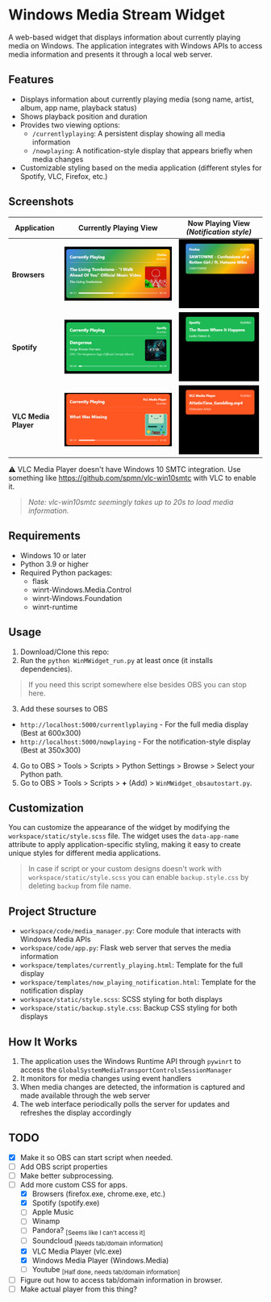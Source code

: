 # Windows Media Stream Widget

A web-based widget that displays information about currently playing media on Windows. The application integrates with Windows APIs to access media information and presents it through a local web server.

## Features

- Displays information about currently playing media (song name, artist, album, app name, playback status)
- Shows playback position and duration
- Provides two viewing options:
  - `/currentlyplaying`: A persistent display showing all media information
  - `/nowplaying`: A notification-style display that appears briefly when media changes
- Customizable styling based on the media application (different styles for Spotify, VLC, Firefox, etc.)

## Screenshots

| Application | Currently Playing View | Now Playing View *(Notification style)* |
|-------------|------------------------|-----------------|
| **Browsers** | ![Browser Media](screenshots/current_browser.png) | ![Browser Media Notification](screenshots/now_browser.png) |
| **Spotify** | ![Spotify](screenshots/current_spotify.png) | ![Spotify Notification](screenshots/now_spotify.png) |
| **VLC Media Player** | ![VLC Player](screenshots/current_vlc.png) | ![VLC Player Notification](screenshots/now_vlc.png) |

⚠ VLC Media Player doesn't have Windows 10 SMTC integration. Use something like https://github.com/spmn/vlc-win10smtc with VLC to enable it.
> *Note: vlc-win10smtc seemingly takes up to 20s to load media information.*

## Requirements

- Windows 10 or later
- Python 3.9 or higher
- Required Python packages:
  - flask
  - winrt-Windows.Media.Control
  - winrt-Windows.Foundation
  - winrt-runtime

## Usage
1. Download/Clone this repo:
2. Run the `python WinMWidget_run.py` at least once (it installs dependencies).
> If you need this script somewhere else besides OBS you can stop here.
3. Add these sourses to OBS
- `http://localhost:5000/currentlyplaying` - For the full media display (Best at 600x300)
- `http://localhost:5000/nowplaying` - For the notification-style display (Best at 350x300)
4. Go to OBS > Tools > Scripts > Python Settings > Browse > Select your Python path.
5. Go to OBS > Tools > Scripts > **+** (Add) > `WinMWidget_obsautostart.py`.

## Customization

You can customize the appearance of the widget by modifying the `workspace/static/style.scss` file. The widget uses the `data-app-name` attribute to apply application-specific styling, making it easy to create unique styles for different media applications.

> In case if script or your custom designs doesn't work with `workspace/static/style.scss` you can enable `backup.style.css` by deleting `backup` from file name. 

## Project Structure

- `workspace/code/media_manager.py`: Core module that interacts with Windows Media APIs
- `workspace/code/app.py`: Flask web server that serves the media information
- `workspace/templates/currently_playing.html`: Template for the full display
- `workspace/templates/now_playing_notification.html`: Template for the notification display
- `workspace/static/style.scss`: SCSS styling for both displays
- `workspace/static/backup.style.css`: Backup CSS styling for both displays

## How It Works

1. The application uses the Windows Runtime API through `pywinrt` to access the `GlobalSystemMediaTransportControlsSessionManager`
2. It monitors for media changes using event handlers
3. When media changes are detected, the information is captured and made available through the web server
4. The web interface periodically polls the server for updates and refreshes the display accordingly

## TODO

- [x] Make it so OBS can start script when needed.
- [ ] Add OBS script properties
- [ ] Make better subprocessing.
- [ ] Add more custom CSS for apps.
  - [x] Browsers (firefox.exe, chrome.exe, etc.)
  - [x] Spotify (spotify.exe)
  - [ ] Apple Music
  - [ ] Winamp
  - [ ] Pandora? <sub>\[Seems like I can't access it\]</sub>
  - [ ] Soundcloud <sub>\[Needs tab/domain information\]</sub>
  - [x] VLC Media Player (vlc.exe)
  - [x] Windows Media Player (Windows.Media)
  - [ ] Youtube <sub>[Half done, needs tab/domain information\]</sub>
- [ ] Figure out how to access tab/domain information in browser.
- [ ] Make actual player from this thing?
